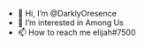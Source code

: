 - 👋 Hi, I’m @DarklyOresence
- 👀 I’m interested in Among Us
- 📫 How to reach me eIijah#7500

<!---
DarklyOresence/DarklyOresence is a ✨ special ✨ repository because its `README.md` (this file) appears on your GitHub profile.
You can click the Preview link to take a look at your changes.
--->
